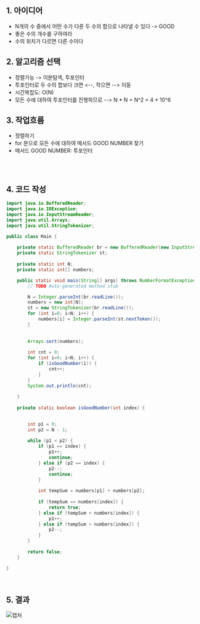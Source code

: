 ## 1. 아이디어
- N개의 수 중에서 어떤 수가 다른 두 수의 합으로 나타낼 수 있다 -> GOOD
- 좋은 수의 개수를 구하여라
- 수의 위치가 다르면 다른 수이다

## 2. 알고리즘 선택
- 정렬가능 -> 이분탐색, 투포인터
- 투포인터로 두 수의 합보다 크면 <--, 작으면 --> 이동
- 시간복잡도:  O(N)
- 모든 수에 대하여 투포인터를 진행하므로 --> N * N = N^2 = 4 * 10^6

## 3. 작업흐름
- 정렬하기
- for 문으로 모든 수에 대하여 메서드 GOOD NUMBER 찾기
- 메서드 GOOD NUMBER: 투포인터

</br></br>
## 4. 코드 작성

```java
import java.io.BufferedReader;
import java.io.IOException;
import java.io.InputStreamReader;
import java.util.Arrays;
import java.util.StringTokenizer;

public class Main {
	
	private static BufferedReader br = new BufferedReader(new InputStreamReader(System.in));
	private static StringTokenizer st;
	
	private static int N;
	private static int[] numbers;

	public static void main(String[] args) throws NumberFormatException, IOException {
		// TODO Auto-generated method stub

		N = Integer.parseInt(br.readLine());
		numbers = new int[N];
		st = new StringTokenizer(br.readLine());
		for (int i=0; i<N; i++) {
			numbers[i] = Integer.parseInt(st.nextToken());
		}
		
		
		Arrays.sort(numbers);
		
		int cnt = 0;
		for (int i=0; i<N; i++) {
			if (isGoodNumber(i)) {
				cnt++;
			}
		}
		System.out.println(cnt);
		
	}
	
	private static boolean isGoodNumber(int index) {

		
		int p1 = 0;
		int p2 = N - 1;
		
		while (p1 < p2) {
			if (p1 == index) {
				p1++;
				continue;
			} else if (p2 == index) {
				p2--;
				continue;
			}
			
			int tempSum = numbers[p1] + numbers[p2];
			
			if (tempSum == numbers[index]) {
				return true;
			} else if (tempSum < numbers[index]) {
				p1++;
			} else if (tempSum > numbers[index]) {
				p2--;
			}
		}
		
		return false;
	}

}


```

<br>

## 5. 결과
![캡처](https://github.com/SSAFY-11th-Seoul15/algo-study/assets/55419868/7e7ffff8-b57e-4b8a-b1b8-b1d62d7947e4)


